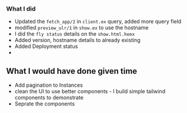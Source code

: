 ### What I did
- Updated the `fetch_app/2` in `client.ex` query, added more query field
- modified `preview_ulr/1` in `show.ex` to use the hostname
- I did the `fly status` details on the `show.html.heex` 
- Added version, hostname details to already existing
- Added Deployment status
- 



## What I would have done given time
 - Add pagination to Instances
 - clean the UI to use better components - I build simple tailwind components to demonstrate 
 - Seprate the components
